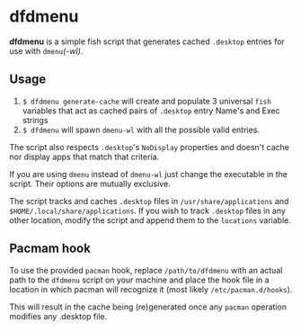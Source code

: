 # dfdmenu

**dfdmenu** is a simple fish script that generates cached `.desktop` entries for use with `dmenu`*(-wl)*.

## Usage

1. `$ dfdmenu generate-cache` will create and populate 3 universal `fish` variables that act as cached pairs of `.desktop` entry Name's and Exec strings
2. `$ dfdmenu` will spawn `dmenu-wl` with all the possible valid entries.

The script also respects `.desktop`'s `NoDisplay` properties and doesn't cache nor display apps that match that criteria.

If you are using `dmenu` instead of `dmenu-wl` just change the executable in the script. Their options are mutually exclusive.

The script tracks and caches `.desktop` files in `/usr/share/applications` and `$HOME/.local/share/applications`. If you wish to track `.desktop` files in any other location, modify the script and append them to the `locations` variable.

## Pacmam hook

To use the provided `pacman` hook, replace `/path/to/dfdmenu` with an actual path to the `dfdmenu` script on your machine and place the hook file in a location in which pacman will recognize it (most likely `/etc/pacman.d/hooks`).

This will result in the cache being (re)generated once any `pacman` operation modifies any .desktop file.
